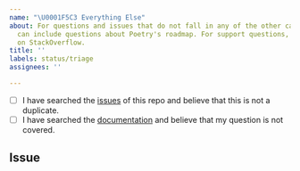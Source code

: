 ```yaml
---
name: "\U0001F5C3 Everything Else"
about: For questions and issues that do not fall in any of the other categories. This
  can include questions about Poetry's roadmap. For support questions, please post
  on StackOverflow.
title: ''
labels: status/triage
assignees: ''

---
```


<!-- Describe your question and issue here. This space is meant to be used for general questions that are neither bugs, feature requests, nor documentation issues. A good example would be a question regarding Poetry's roadmap, for example. If you're looking for help when it comes to using Poetry, consider posting a question on StackOverflow instead: http://stackoverflow.com/questions/tagged/python-poetry -->


<!-- Checked checkbox should look like this: [x] -->
- [ ] I have searched the [issues](https://github.com/python-poetry/poetry/issues) of this repo and believe that this is not a duplicate.
- [ ] I have searched the [documentation](https://python-poetry.org/docs/) and believe that my question is not covered.

## Issue
<!-- Now feel free to write your issue, but please be descriptive! Thanks again 🙌 ❤️ -->
